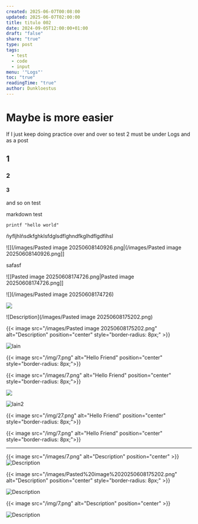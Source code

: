 ```yaml
---
created: 2025-06-07T00:08:00
updated: 2025-06-07T02:00:00
title: titulo 002
date: 2024-09-05T12:00:00+01:00
draft: "false"
share: "true"
type: post
tags:
  - test
  - code
  - input
menu: '"Logs"'
toc: "true"
readingTime: "true"
author: Dunkloestus
---
```

# Maybe is more easier 

If I just keep doing practice over and over
 so test 2 must be under Logs and as a post

## 1

### 2 

#### 3

and so on test 


markdown test

`printf "hello world" `

ñyfljhlñsdkfghklsfdglsdflghndfkglhdflgdfihsl


![[(/images/Pasted image 20250608140926.png|(/images/Pasted image 20250608140926.png]]


safasf


![[Pasted image 20250608174726.png|Pasted image 20250608174726.png]]



![](/images/Pasted image 20250608174726)


![](/images/Pasted%20image%2020250608175202.png)


![Description](/images/Pasted image 20250608175202.png)


{{< image src="/images/Pasted image 20250608175202.png" alt="Description" position="center" style="border-radius: 8px;" >}}



![lain](7.png)


{{< image src="/img/7.png" alt="Hello Friend" position="center" style="border-radius: 8px;">}}


{{< image src="/images/7.png" alt="Hello Friend" position="center" style="border-radius: 8px;">}}



![](/img/27.png)


![lain2](/img/27.png)


{{< image src="/img/27.png" alt="Hello Friend" position="center" style="border-radius: 8px;">}}


{{< image src="/img/7.png" alt="Hello Friend" position="center" style="border-radius: 8px;">}}

---------------



{{< image src="/images/7.png" alt="Description" position="center" >}} 
![Description](/images/7.png)






{{< image src="/images/Pasted%20image%2020250608175202.png" alt="Description" position="center" style="border-radius: 8px;" >}}

![Description](/images/Pasted%20image%2020250608175202.png)






{{< image src="/img/7.png" alt="Description" position="center" >}} 



![Description](/img/7.png)